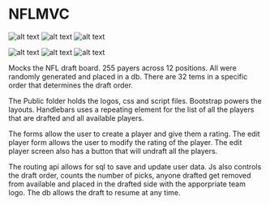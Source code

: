 # NFLMVC
![alt text](https://img.shields.io/badge/uses-Node-brightgreen.svg) ![alt text](https://img.shields.io/badge/uses-Express-brightgreen.svg) ![alt text](https://img.shields.io/badge/uses-MySql-brightgreen.svg) 

![alt text](https://img.shields.io/badge/uses-Handlebars-blue.svg)  ![alt text](https://img.shields.io/badge/uses-Bootstrap-blue.svg) ![alt text](https://img.shields.io/badge/uses-jQuery-blue.svg) 

Mocks the NFL draft board. 255 payers across 12 positions. All were randomly generated and placed in a db. There are 32 tems in a specific order that determines the draft order.


The Public folder holds the logos, css and script files. Bootstrap powers the layouts. Handlebars uses a repeating element for the list of all the players that are drafted and all available players.

The forms allow the user to create a player and give them a rating. The edit player form allows the user to modify the rating of the player. The edit player screen also has a button that will undraft all the players. 

The routing api allows for sql to save and update user data. Js also controls the draft order, counts the number of picks, anyone drafted get removed from available and placed in the drafted side with the apporpriate team logo. The db allows the draft to resume at any time.

